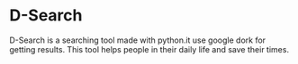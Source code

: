 # D-Search
D-Search is a searching tool made with python.it use google dork for getting results. This tool helps people in their daily life and save their times.
